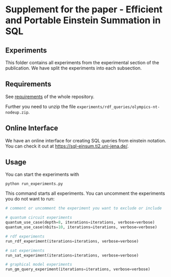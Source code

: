 # Supplement for the paper - Efficient and Portable Einstein Summation in SQL

## Experiments
This folder contains all experiments from the experimental section of the publication. 
We have split the experiments into each subsection. 

## Requirements
See [requirements](../README.md#Requirements) of the whole repository.

Further you need to unzip the file `experiments/rdf_queries/olympics-nt-nodeup.zip`.

## Online Interface
We have an online interface for creating SQL queries from einstein notation. You can check it out at 
https://sql-einsum.ti2.uni-jena.de/.

## Usage 
You can start the experiments with 
````commandline
python run_experiments.py
````

This command starts all experiments. You can uncomment the experiments you do not
want to run:
````python
# comment or uncomment the experiment you want to exclude or include

# quantum circuit experiments
quantum_use_case(depth=8, iterations=iterations, verbose=verbose)
quantum_use_case(nbits=10, iterations=iterations, verbose=verbose)

# rdf experiments
run_rdf_experiment(iterations=iterations, verbose=verbose)

# sat experiments
run_sat_experiment(iterations=iterations, verbose=verbose)

# graphical model experiments
run_gm_query_experiment(iterations=iterations, verbose=verbose)
````